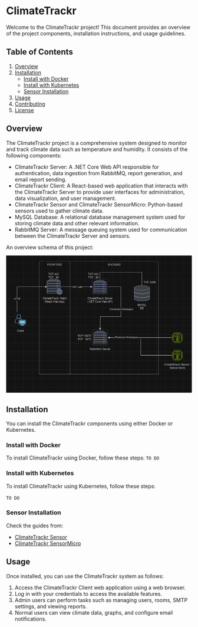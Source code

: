 # ClimateTrackr

Welcome to the ClimateTrackr project! This document provides an overview of the project components, installation instructions, and usage guidelines.

## Table of Contents
1. [Overview](#overview)
2. [Installation](#installation)
   - [Install with Docker](#install-with-docker)
   - [Install with Kubernetes](#install-with-kubernetes)
   - [Sensor Installation](#sensor-installation)
3. [Usage](#usage)
4. [Contributing](#contributing)
5. [License](#license)

## Overview
The ClimateTrackr project is a comprehensive system designed to monitor and track climate data such as temperature and humidity. It consists of the following components:

- ClimateTrackr Server: A .NET Core Web API responsible for authentication, data ingestion from RabbitMQ, report generation, and email report sending.
- ClimateTrackr Client: A React-based web application that interacts with the ClimateTrackr Server to provide user interfaces for administration, data visualization, and user management.
- ClimateTrackr Sensor and ClimateTrackr SensorMicro: Python-based sensors used to gather climate data.
- MySQL Database: A relational database management system used for storing climate data and other relevant information.
- RabbitMQ Server: A message queuing system used for communication between the ClimateTrackr Server and sensors.

An overview schema of this project:

![Project Overview](https://raw.githubusercontent.com/mrapanu/ClimateTrackr-Sensor/main/images/project_overview.png)

## Installation
You can install the ClimateTrackr components using either Docker or Kubernetes.

### Install with Docker
To install ClimateTrackr using Docker, follow these steps:
`TO DO`

### Install with Kubernetes
To install ClimateTrackr using Kubernetes, follow these steps:

`TO DO`

### Sensor Installation

Check the guides from:

- [ClimateTrackr Sensor](https://github.com/mrapanu/ClimateTrackr-Sensor)
- [ClimateTrackr SensorMicro](https://github.com/mrapanu/ClimateTrackr-SensorMicro)

## Usage
Once installed, you can use the ClimateTrackr system as follows:

1. Access the ClimateTrackr Client web application using a web browser.
2. Log in with your credentials to access the available features.
3. Admin users can perform tasks such as managing users, rooms, SMTP settings, and viewing reports.
4. Normal users can view climate data, graphs, and configure email notifications.